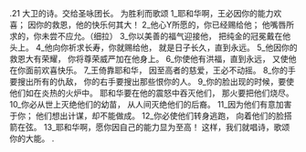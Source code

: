 .21 
大卫的诗。交给圣咏团长。 
为胜利而歌颂 
1_耶和华啊，王必因你的能力欢喜； 
因你的救恩，他的快乐何其大！ 
2_他心Y所愿的，你已经赐给他； 
他嘴唇所求的，你未尝不应允。（细拉） 
3_你以美善的福气迎接他， 
把纯金的冠冕戴在他头上。 
4_他向你祈求长寿，你就赐给他， 
就是日子长久，直到永远。 
5_他因你的救恩大有荣耀， 
你将尊荣威严加在他身上。 
6_你使他有洪福，直到永远， 
又使他在你面前欢喜快乐。 
7_王倚靠耶和华， 
因至高者的慈爱，王必不动摇。 
8_你的手要搜出所有的仇敌， 
你的右手要搜出那些恨你的人。 
9_你的脸出现的时候，要使他们如在炎热的火炉中。 
耶和华要在他的震怒中吞灭他们， 
那火要把他们烧尽。 
10_你必从世上灭绝他们的幼苗， 
从人间灭绝他们的后裔。 
11_因为他们有意加害于你； 
他们想出计谋，却不能做成。 
12_你必使他们转身逃跑， 
向着他们的脸搭箭在弦。 
13_耶和华啊，愿你因自己的能力显为至高！ 
这样，我们就唱诗，歌颂你的大能。 
.